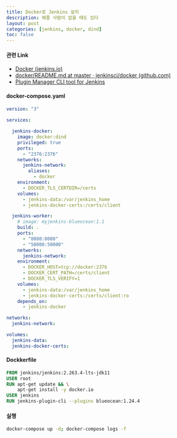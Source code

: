 ```yaml
---
title: Docker로 Jenkins 설치
description: 해줄 사람이 없을 때도 있다
layout: post
categories: [jenkins, docker, dind]
toc: false
---
```


#### 관련 Link

- [Docker (jenkins.io)](https://www.jenkins.io/doc/book/installing/docker/)
- [docker/README.md at master · jenkinsci/docker (github.com)](https://github.com/jenkinsci/docker/blob/master/README.md)
- [Plugin Manager CLI tool for Jenkins](https://github.com/jenkinsci/plugin-installation-manager-tool)

#### docker-compose.yaml

```yaml
version: "3"
  
services:

  jenkins-docker:
    image: docker:dind
    privileged: true
    ports:
      - "2376:2376"
    networks:
      jenkins-network:
        aliases: 
          - docker
    environment:
      - DOCKER_TLS_CERTDIR=/certs
    volumes:
      - jenkins-data:/var/jenkins_home
      - jenkins-docker-certs:/certs/client

  jenkins-worker:
    # image: myjenkins-blueocean:1.1 
    build: .
    ports:
      - "8080:8080"
      - "50000:50000"
    networks:
      jenkins-network:
    environment:
      - DOCKER_HOST=tcp://docker:2376
      - DOCKER_CERT_PATH=/certs/client
      - DOCKER_TLS_VERIFY=1
    volumes:
      - jenkins-data:/var/jenkins_home
      - jenkins-docker-certs:/certs/client:ro
    depends_on:
      - jenkins-docker

networks:
  jenkins-network:

volumes:
  jenkins-data:
  jenkins-docker-certs:
```

#### Dockkerfile

```dockerfile
FROM jenkins/jenkins:2.263.4-lts-jdk11
USER root
RUN apt-get update && \
    apt-get install -y docker.io
USER jenkins
RUN jenkins-plugin-cli --plugins blueocean:1.24.4
```

#### 실행

``` bash
docker-compose up -d; docker-compose logs -f
```
